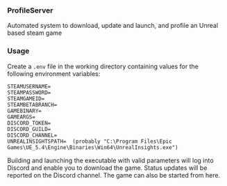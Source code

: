 ### ProfileServer

Automated system to download, update and launch, and profile an Unreal based steam game

### Usage

Create a `.env` file in the working directory containing values for the following environment variables:

```
STEAMUSERNAME=
STEAMPASSWORD=
STEAMGAMEID=
STEAMBETABRANCH=
GAMEBINARY=
GAMEARGS=
DISCORD_TOKEN=
DISCORD_GUILD=
DISCORD_CHANNEL=
UNREALINSIGHTSPATH=  (probably "C:\Program Files\Epic Games\UE_5.4\Engine\Binaries\Win64\UnrealInsights.exe")
```

Building and launching the executable with valid parameters will log into Discord and enable you to download the game. Status updates will be reported on the Discord channel. The game can also be started from here.